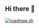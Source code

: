 ## Hi there 👋

<!-- roadmap.sh/account/road-card -->
[![roadmap.sh](https://roadmap.sh/card/tall/66daa6a9c46f68d05288fa70?variant=dark&roadmaps=backend)](https://roadmap.sh)

<!--
**INDavid04/indavid04** is a ✨ _special_ ✨ repository because its `README.md` (this file) appears on your GitHub profile.

Here are some ideas to get you started:

- 🔭 I’m currently working on ...
- 🌱 I’m currently learning ...
- 👯 I’m looking to collaborate on ...
- 🤔 I’m looking for help with ...
- 💬 Ask me about ...
- 📫 How to reach me: ...
- 😄 Pronouns: ...
- ⚡ Fun fact: ...
-->

